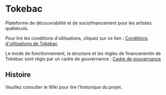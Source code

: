 # Tokebac
Plateforme de découvrabilité et de sociofinancement pour les artistes québécois.

Pour lire les conditions d'utilisations, cliquez sur ce lien : 
[Conditions d'utilisations de Tokebac](Conditions%20d'utilisations%20de%20Tokebac.md)

Le mode de fonctionnement, la structure et les règles de financenemtn de Tokebac sont régis par un cadre de gouvernance : 
[Cadre de gouvernance](gouvernance/Cadre%20de%20gouvernance.md)

## Histoire 
Veuillez consulter le Wiki pour lire l'historique du projet.

